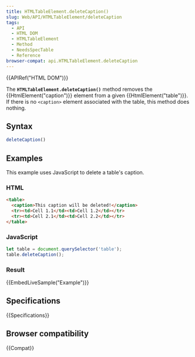 ```yaml
---
title: HTMLTableElement.deleteCaption()
slug: Web/API/HTMLTableElement/deleteCaption
tags:
  - API
  - HTML DOM
  - HTMLTableElement
  - Method
  - NeedsSpecTable
  - Reference
browser-compat: api.HTMLTableElement.deleteCaption
---
```

{{APIRef("HTML DOM")}}

The **`HTMLTableElement.deleteCaption()`** method removes the
{{HtmlElement("caption")}} element from a given {{HtmlElement("table")}}. If there is no
`<caption>` element associated with the table, this method does
nothing.

## Syntax

```js
deleteCaption()
```

## Examples

This example uses JavaScript to delete a table's caption.

### HTML

```html
<table>
  <caption>This caption will be deleted!</caption>
  <tr><td>Cell 1.1</td><td>Cell 1.2</td></tr>
  <tr><td>Cell 2.1</td><td>Cell 2.2</td></tr>
</table>
```

### JavaScript

```js
let table = document.querySelector('table');
table.deleteCaption();
```

### Result

{{EmbedLiveSample("Example")}}

## Specifications

{{Specifications}}

## Browser compatibility

{{Compat}}
